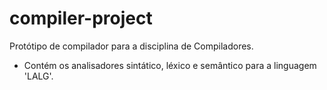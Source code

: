 # compiler-project
Protótipo de compilador para a disciplina de Compiladores.

- Contém os analisadores sintático, léxico e semântico para a linguagem 'LALG'.
